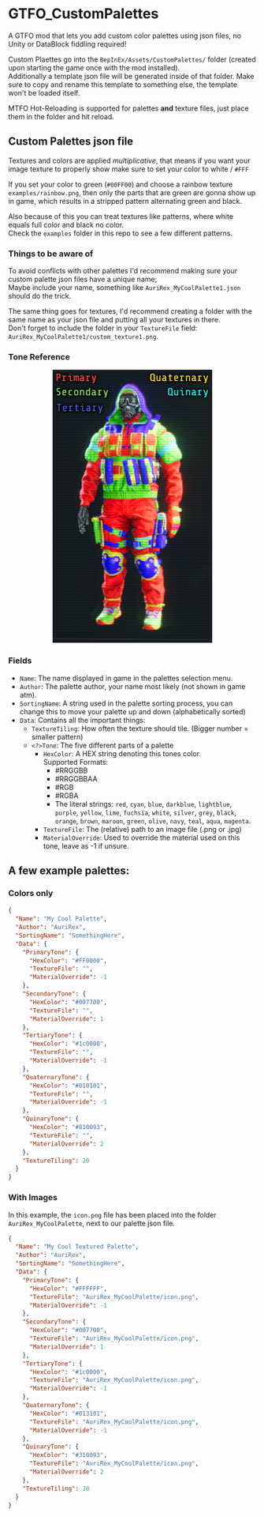 # GTFO_CustomPalettes

A GTFO mod that lets you add custom color palettes using json files, no Unity or DataBlock fiddling required!

Custom Plaettes go into the `BepInEx/Assets/CustomPalettes/` folder (created upon starting the game once with the mod installed).  
Additionally a template json file will be generated inside of that folder.
Make sure to copy and rename this template to something else, the template won't be loaded itself.

MTFO Hot-Reloading is supported for palettes **and** texture files, just place them in the folder and hit reload.

## Custom Palettes json file

Textures and colors are applied *multiplicative*, that means if you want your image texture to properly show make sure to set your color to white / `#FFF`

If you set your color to green (`#00FF00`) and choose a rainbow texture `examples/rainbow.png`, then only the parts that are green are gonna show up in game, which results in a stripped pattern alternating green and black.

Also because of this you can treat textures like patterns, where white equals full color and black no color.  
Check the `examples` folder in this repo to see a few different patterns.

### Things to be aware of

To avoid conflicts with other palettes I'd recommend making sure your custom palette json files have a unique name;  
Maybe include your name, something like `AuriRex_MyCoolPalette1.json` should do the trick.

The same thing goes for textures, I'd recommend creating a folder with the same name as your json file and putting all your textures in there.  
Don't forget to include the folder in your `TextureFile` field: `AuriRex_MyCoolPalette1/custom_texture1.png`.

### Tone Reference

<p align="center">
  <img src="./palette_tone_ref.png" alt="Tone Reference"/>
</p>

### Fields
* `Name`: The name displayed in game in the palettes selection menu.
* `Author`: The palette author, your name most likely (not shown in game atm).
* `SortingName`: A string used in the palette sorting process, you can change this to move your palette up and down (alphabetically sorted)
* `Data`: Contains all the important things:
  * `TextureTiling`: How often the texture should tile. (Bigger number = smaller pattern)
  * `<?>Tone`: The five different parts of a palette
    * `HexColor`: A HEX string denoting this tones color.  
    Supported Formats:  
      * #RRGGBB
      * #RRGGBBAA
      * #RGB
      * #RGBA 
      * The literal strings: `red`, `cyan`, `blue`, `darkblue`, `lightblue`, `purple`, `yellow`, `lime`, `fuchsia`, `white`, `silver`, `grey`, `black`, `orange`, `brown`, `maroon`, `green`, `olive`, `navy`, `teal`, `aqua`, `magenta`.
    * `TextureFile`: The (relative) path to an image file (.png or .jpg)
    * `MaterialOverride`: Used to override the material used on this tone, leave as -1 if unsure.
## A few example palettes:
### Colors only
```json
{
  "Name": "My Cool Palette",
  "Author": "AuriRex",
  "SortingName": "SomethingHere",
  "Data": {
    "PrimaryTone": {
      "HexColor": "#FF0000",
      "TextureFile": "",
      "MaterialOverride": -1
    },
    "SecondaryTone": {
      "HexColor": "#007700",
      "TextureFile": "",
      "MaterialOverride": 1
    },
    "TertiaryTone": {
      "HexColor": "#1c0000",
      "TextureFile": "",
      "MaterialOverride": -1
    },
    "QuaternaryTone": {
      "HexColor": "#010101",
      "TextureFile": "",
      "MaterialOverride": -1
    },
    "QuinaryTone": {
      "HexColor": "#810093",
      "TextureFile": "",
      "MaterialOverride": 2
    },
    "TextureTiling": 20
  }
}
```
### With Images
In this example, the `icon.png` file has been placed into the folder `AuriRex_MyCoolPalette`, next to our palette json file.  
```json
{
  "Name": "My Cool Textured Palette",
  "Author": "AuriRex",
  "SortingName": "SomethingHere",
  "Data": {
    "PrimaryTone": {
      "HexColor": "#FFFFFF",
      "TextureFile": "AuriRex_MyCoolPalette/icon.png",
      "MaterialOverride": -1
    },
    "SecondaryTone": {
      "HexColor": "#007700",
      "TextureFile": "AuriRex_MyCoolPalette/icon.png",
      "MaterialOverride": 1
    },
    "TertiaryTone": {
      "HexColor": "#1c0000",
      "TextureFile": "AuriRex_MyCoolPalette/icon.png",
      "MaterialOverride": -1
    },
    "QuaternaryTone": {
      "HexColor": "#013101",
      "TextureFile": "AuriRex_MyCoolPalette/icon.png",
      "MaterialOverride": -1
    },
    "QuinaryTone": {
      "HexColor": "#310093",
      "TextureFile": "AuriRex_MyCoolPalette/icon.png",
      "MaterialOverride": 2
    },
    "TextureTiling": 20
  }
}
```